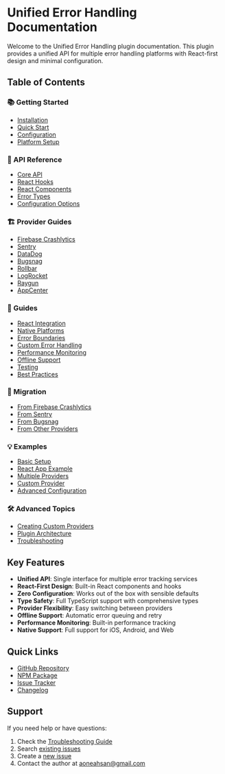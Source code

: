# Unified Error Handling Documentation

Welcome to the Unified Error Handling plugin documentation. This plugin provides a unified API for multiple error handling platforms with React-first design and minimal configuration.

## Table of Contents

### 📚 Getting Started
- [Installation](./guides/installation.md)
- [Quick Start](./guides/quick-start.md)
- [Configuration](./guides/configuration.md)
- [Platform Setup](./guides/platform-setup.md)

### 🔧 API Reference
- [Core API](./api/core-api.md)
- [React Hooks](./api/react-hooks.md)
- [React Components](./api/react-components.md)
- [Error Types](./api/error-types.md)
- [Configuration Options](./api/configuration-options.md)

### 🏗️ Provider Guides
- [Firebase Crashlytics](./providers/firebase-crashlytics.md)
- [Sentry](./providers/sentry.md)
- [DataDog](./providers/datadog.md)
- [Bugsnag](./providers/bugsnag.md)
- [Rollbar](./providers/rollbar.md)
- [LogRocket](./providers/logrocket.md)
- [Raygun](./providers/raygun.md)
- [AppCenter](./providers/appcenter.md)

### 📖 Guides
- [React Integration](./guides/react-integration.md)
- [Native Platforms](./guides/native-platforms.md)
- [Error Boundaries](./guides/error-boundaries.md)
- [Custom Error Handling](./guides/custom-error-handling.md)
- [Performance Monitoring](./guides/performance-monitoring.md)
- [Offline Support](./guides/offline-support.md)
- [Testing](./guides/testing.md)
- [Best Practices](./guides/best-practices.md)

### 🔄 Migration
- [From Firebase Crashlytics](./migration/from-firebase-crashlytics.md)
- [From Sentry](./migration/from-sentry.md)
- [From Bugsnag](./migration/from-bugsnag.md)
- [From Other Providers](./migration/from-other-providers.md)

### 💡 Examples
- [Basic Setup](./examples/basic-setup.md)
- [React App Example](./examples/react-app.md)
- [Multiple Providers](./examples/multiple-providers.md)
- [Custom Provider](./examples/custom-provider.md)
- [Advanced Configuration](./examples/advanced-configuration.md)

### 🛠️ Advanced Topics
- [Creating Custom Providers](./guides/custom-providers.md)
- [Plugin Architecture](./guides/architecture.md)
- [Troubleshooting](./guides/troubleshooting.md)

## Key Features

- **Unified API**: Single interface for multiple error tracking services
- **React-First Design**: Built-in React components and hooks
- **Zero Configuration**: Works out of the box with sensible defaults
- **Type Safety**: Full TypeScript support with comprehensive types
- **Provider Flexibility**: Easy switching between providers
- **Offline Support**: Automatic error queuing and retry
- **Performance Monitoring**: Built-in performance tracking
- **Native Support**: Full support for iOS, Android, and Web

## Quick Links

- [GitHub Repository](https://github.com/aoneahsan/unified-error-handling)
- [NPM Package](https://www.npmjs.com/package/unified-error-handling)
- [Issue Tracker](https://github.com/aoneahsan/unified-error-handling/issues)
- [Changelog](https://github.com/aoneahsan/unified-error-handling/blob/main/CHANGELOG.md)

## Support

If you need help or have questions:

1. Check the [Troubleshooting Guide](./guides/troubleshooting.md)
2. Search [existing issues](https://github.com/aoneahsan/unified-error-handling/issues)
3. Create a [new issue](https://github.com/aoneahsan/unified-error-handling/issues/new)
4. Contact the author at [aoneahsan@gmail.com](mailto:aoneahsan@gmail.com)